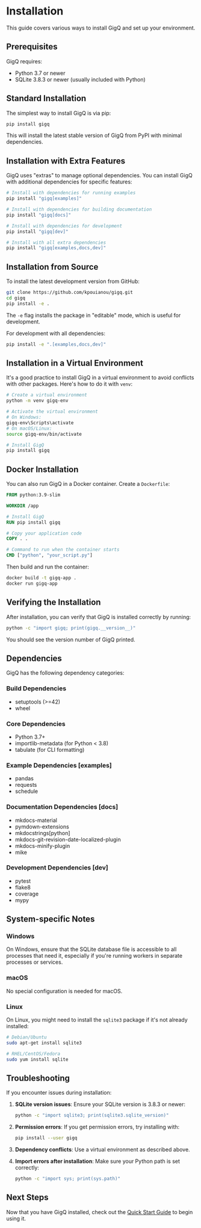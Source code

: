 # Installation

This guide covers various ways to install GigQ and set up your environment.

## Prerequisites

GigQ requires:

- Python 3.7 or newer
- SQLite 3.8.3 or newer (usually included with Python)

## Standard Installation

The simplest way to install GigQ is via pip:

```bash
pip install gigq
```

This will install the latest stable version of GigQ from PyPI with minimal dependencies.

## Installation with Extra Features

GigQ uses "extras" to manage optional dependencies. You can install GigQ with additional dependencies for specific features:

```bash
# Install with dependencies for running examples
pip install "gigq[examples]"

# Install with dependencies for building documentation
pip install "gigq[docs]"

# Install with dependencies for development
pip install "gigq[dev]"

# Install with all extra dependencies
pip install "gigq[examples,docs,dev]"
```

## Installation from Source

To install the latest development version from GitHub:

```bash
git clone https://github.com/kpouianou/gigq.git
cd gigq
pip install -e .
```

The `-e` flag installs the package in "editable" mode, which is useful for development.

For development with all dependencies:

```bash
pip install -e ".[examples,docs,dev]"
```

## Installation in a Virtual Environment

It's a good practice to install GigQ in a virtual environment to avoid conflicts with other packages. Here's how to do it with `venv`:

```bash
# Create a virtual environment
python -m venv gigq-env

# Activate the virtual environment
# On Windows:
gigq-env\Scripts\activate
# On macOS/Linux:
source gigq-env/bin/activate

# Install GigQ
pip install gigq
```

## Docker Installation

You can also run GigQ in a Docker container. Create a `Dockerfile`:

```dockerfile
FROM python:3.9-slim

WORKDIR /app

# Install GigQ
RUN pip install gigq

# Copy your application code
COPY . .

# Command to run when the container starts
CMD ["python", "your_script.py"]
```

Then build and run the container:

```bash
docker build -t gigq-app .
docker run gigq-app
```

## Verifying the Installation

After installation, you can verify that GigQ is installed correctly by running:

```bash
python -c "import gigq; print(gigq.__version__)"
```

You should see the version number of GigQ printed.

## Dependencies

GigQ has the following dependency categories:

### Build Dependencies

- setuptools (>=42)
- wheel

### Core Dependencies

- Python 3.7+
- importlib-metadata (for Python < 3.8)
- tabulate (for CLI formatting)

### Example Dependencies [examples]

- pandas
- requests
- schedule

### Documentation Dependencies [docs]

- mkdocs-material
- pymdown-extensions
- mkdocstrings[python]
- mkdocs-git-revision-date-localized-plugin
- mkdocs-minify-plugin
- mike

### Development Dependencies [dev]

- pytest
- flake8
- coverage
- mypy

## System-specific Notes

### Windows

On Windows, ensure that the SQLite database file is accessible to all processes that need it, especially if you're running workers in separate processes or services.

### macOS

No special configuration is needed for macOS.

### Linux

On Linux, you might need to install the `sqlite3` package if it's not already installed:

```bash
# Debian/Ubuntu
sudo apt-get install sqlite3

# RHEL/CentOS/Fedora
sudo yum install sqlite
```

## Troubleshooting

If you encounter issues during installation:

1. **SQLite version issues**: Ensure your SQLite version is 3.8.3 or newer:

   ```bash
   python -c "import sqlite3; print(sqlite3.sqlite_version)"
   ```

2. **Permission errors**: If you get permission errors, try installing with:

   ```bash
   pip install --user gigq
   ```

3. **Dependency conflicts**: Use a virtual environment as described above.

4. **Import errors after installation**: Make sure your Python path is set correctly:
   ```bash
   python -c "import sys; print(sys.path)"
   ```

## Next Steps

Now that you have GigQ installed, check out the [Quick Start Guide](quick-start.md) to begin using it.
